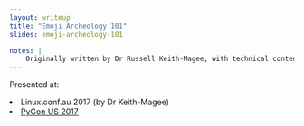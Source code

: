 ```yaml
---
layout: writeup
title: "Emoji Archeology 101"
slides: emoji-archeology-101

notes: | 
    Originally written by Dr Russell Keith-Magee, with technical content support by Katie McLaughlin.
---
```



Presented at:
<li>Linux.conf.au 2017 (by Dr Keith-Magee)</li>
<li><a href="https://youtu.be/tK6ZIf0yYhs?t=39">PyCon US 2017</a></li>
